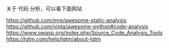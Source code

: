 
关于 代码 分析，可以看下面网站

https://github.com/mre/awesome-static-analysis
https://github.com/vinta/awesome-python#code-analysis
https://www.owasp.org/index.php/Source_Code_Analysis_Tools
https://lgtm.com/help/lgtm/about-lgtm
